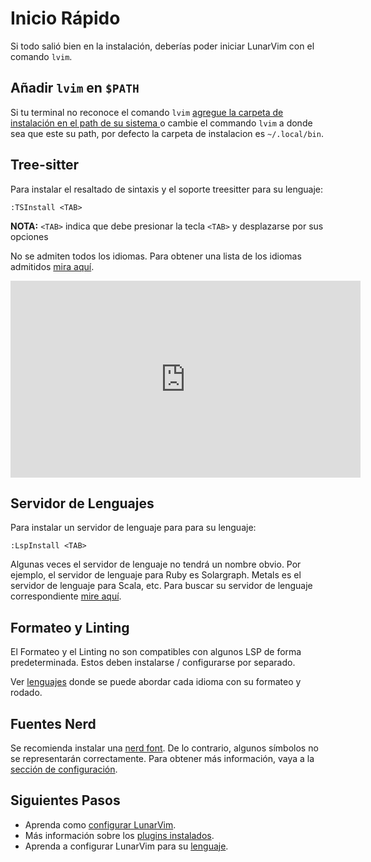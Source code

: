 # Inicio Rápido

Si todo salió bien en la instalación, deberías poder iniciar LunarVim con el comando `lvim`.

## Añadir `lvim` en `$PATH`

Si tu terminal no reconoce el comando `lvim` [agregue la carpeta de instalación en el path de su sistema ](https://gist.github.com/nex3/c395b2f8fd4b02068be37c961301caa7) o cambie el commando `lvim` a donde sea que este su path, por defecto la carpeta de instalacion es `~/.local/bin`.

## Tree-sitter

Para instalar el resaltado de sintaxis y el soporte treesitter para su lenguaje:

```vim
:TSInstall <TAB>
```

**NOTA:** `<TAB>` indica que debe presionar la tecla `<TAB>` y desplazarse por sus opciones

No se admiten todos los idiomas. Para obtener una lista de los idiomas admitidos [mira aquí](https://github.com/nvim-treesitter/nvim-treesitter#supported-languages).
<iframe width="560" height="315" src="https://www.youtube.com/embed/hkxPa5w3bZ0" title="YouTube video player" frameborder="0" allow="accelerometer; autoplay; clipboard-write; encrypted-media; gyroscope; picture-in-picture" allowfullscreen="1"></iframe>

## Servidor de Lenguajes

Para instalar un servidor de lenguaje para para su lenguaje:

```vim
:LspInstall <TAB>
```

Algunas veces el servidor de lenguaje no tendrá un nombre obvio. Por ejemplo, el servidor de lenguaje para Ruby es Solargraph. Metals es el servidor de lenguaje para Scala, etc. Para buscar su servidor de lenguaje correspondiente [mire aquí](https://github.com/williamboman/nvim-lsp-installer).

## Formateo y Linting

El Formateo y el Linting no son compatibles con algunos LSP de forma predeterminada.
Estos deben instalarse / configurarse por separado.

Ver [lenguajes](./languages/) donde se puede abordar cada idioma con su formateo y rodado.

## Fuentes Nerd

Se recomienda instalar una [nerd font](https://www.nerdfonts.com/). De lo contrario, algunos símbolos no se representarán correctamente. Para obtener más información, vaya a la [sección de configuración](./configuration/nerd-fonts).

## Siguientes Pasos

- Aprenda como [configurar LunarVim](./configuration/).
- Más información sobre los [plugins instalados](./plugins/).
- Aprenda a configurar LunarVim para su [lenguaje](./languages/).
